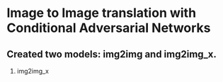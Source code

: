 Image to Image translation with Conditional Adversarial Networks
===========================

## Created two models: img2img and img2img_x.        
1. img2img_x
